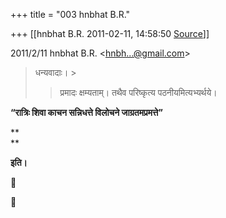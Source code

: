 +++
title = "003 hnbhat B.R."

+++
[[hnbhat B.R.	2011-02-11, 14:58:50 [Source](https://groups.google.com/g/samskrita/c/LrhoZtoqzvU)]]



2011/2/11 hnbhat B.R. \<[hnbh...@gmail.com]()\>  

> धन्यवादाः। >
> 
> >   
> > 
> > 
> > प्रमादः क्षम्यताम्। तथैव परिष्कृत्य पठनीयमित्यभ्यर्थये।  
>   
> > 

  

**“रात्रिः शिवा काचन सन्निधत्ते विलोचने जाग्रतमप्रमत्ते”**

**  
**

**इति।**






